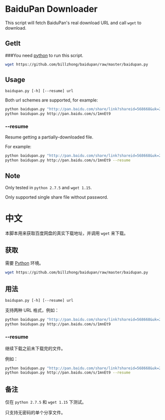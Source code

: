 BaiduPan Downloader
===================

This script will fetch BaiduPan's real download URL and call `wget` to download.

GetIt
-----

###You need [python](http://www.python.org) to run this script.

```bash
wget https://github.com/billzhong/baidupan/raw/master/baidupan.py
```

Usage
-----
```
baidupan.py [-h] [--resume] url
```

Both url schemes are supported, for example:

```bash
python baidupan.py "http://pan.baidu.com/share/link?shareid=568668&uk=2987247908"
python baidupan.py http://pan.baidu.com/s/1mnEt9
```

### --resume

Resume getting a partially-downloaded file.

For example:

```bash
python baidupan.py "http://pan.baidu.com/share/link?shareid=568668&uk=2987247908" --resume
python baidupan.py http://pan.baidu.com/s/1mnEt9 --resume
```

Note
----
Only tested in `python 2.7.5` and `wget 1.15`.

Only supported single share file without password.



中文
====

本脚本用来获取百度网盘的真实下载地址，并调用 `wget` 来下载。

获取
----

需要 [Python](http://www.python.org) 环境。

```bash
wget https://github.com/billzhong/baidupan/raw/master/baidupan.py
```

用法
----

```
baidupan.py [-h] [--resume] url
```

支持两种 URL 格式，例如：

```bash
python baidupan.py "http://pan.baidu.com/share/link?shareid=568668&uk=2987247908"
python baidupan.py http://pan.baidu.com/s/1mnEt9
```

### --resume

继续下载之前未下载完的文件。

例如：

```bash
python baidupan.py "http://pan.baidu.com/share/link?shareid=568668&uk=2987247908" --resume
python baidupan.py http://pan.baidu.com/s/1mnEt9 --resume
```

备注
----
仅在 `python 2.7.5` 和 `wget 1.15` 下测试。

只支持无密码的单个分享文件。
